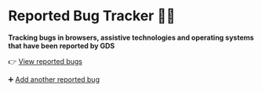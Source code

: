 # Reported Bug Tracker :bug::hammer:

**Tracking bugs in browsers, assistive technologies and operating systems that have been reported by GDS**

:point_right: [View reported bugs](https://github.com/orgs/alphagov/projects/34)

:heavy_plus_sign: [Add another reported bug](https://github.com/alphagov/reported-bugs/issues/new?template=issue_template.md)

